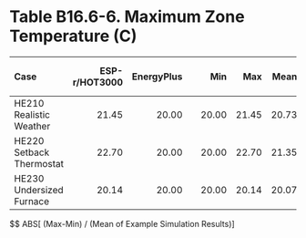 # Table B16.6-6. Maximum Zone Temperature (C)
| Case                     | ESP-r/HOT3000 | EnergyPlus |     |   Min |   Max |  Mean | Dev % $$ |     | DOE-2.1E | Analytical/Quasi-Analytical | 
|:------------------------ | -------------:| ----------:| ---:| -----:| -----:| -----:| --------:| ---:| --------:| ---------------------------:| 
| HE210 Realistic Weather  |         21.45 |      20.00 |     | 20.00 | 21.45 | 20.73 |      7.0 |     |    20.06 |                             | 
| HE220 Setback Thermostat |         22.70 |      20.00 |     | 20.00 | 22.70 | 21.35 |     12.6 |     |    20.11 |                             | 
| HE230 Undersized Furnace |         20.14 |      20.00 |     | 20.00 | 20.14 | 20.07 |      0.7 |     |    20.06 |                             | 

$$ ABS[ (Max-Min) / (Mean of Example Simulation Results)]


